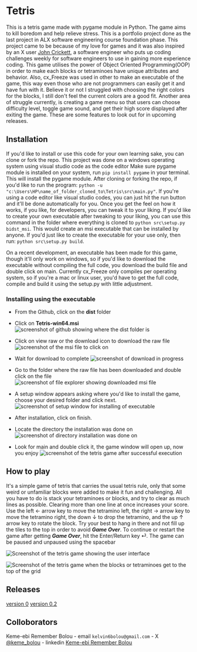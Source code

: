 # Tetris

This is a tetris game made with pygame module in Python. The game aims to kill boredom and help relieve stress. This is a portfolio project done as the last project in ALX software engineering course foundation phase. This project came to be because of my love for games and it was also inspired by an X user [John Crickett](https://twitter.com/johncrickett), a software engineer who puts up coding challenges weekly for software engineers to use in gaining more experience coding. This game utilises the power of Object Oriented Programming(OOP) in order to make each blocks or tetraminoes have unique attributes and behavior. Also, cx_Freeze was used in other to make an executable of the game, this way even those who are not programmers can easily get it and have fun with it. Believe it or not I struggled with choosing the right colors for the blocks, I still don't feel the current colors are a good fit. Another area of struggle currently, is creating a game menu so that users can choose difficulty level, toggle game sound, and get their high score displayed after exiting the game. These are some features to look out for in upcoming releases.

## Installation

If you'd like to install or use this code for your own learning sake, you can clone or fork the repo.
This project was done on a windows operating system using visual studio code as the code editor
Make sure pygame module is installed on your system, run `pip install pygame` in your terminal. This will install the pygame module.
After cloning or forking the repo, if you'd like to run the program:
`python -u "c:\Users\HP\name_of_folder_cloned_to\Tetris\src\main.py"`.
If you're using a code editor like visual studio codes, you can just hit the run button and it'll be done automatically for you.
Once you get the feel on how it works, if you like, for developers, you can tweak it to your liking.
If you'd like to create your own executable after tweaking to your liking, you can use this command in the folder where everything is cloned to
`python src\setup.py bidst_msi`.
This would create an msi executable that can be installed by anyone.
If you'd just like to create the executable for your use only, then run:
`python src\setup.py build`.

On a recent development, an executable has been made for this game, though it'll only work on windows, so if you'd like to download the executable without compiling the full code, you download the build file and double click on main.
Currently cx_Freeze only compiles per operating system, so if you're a mac or linux user, you'd have to get the full code, compile and build it using the setup.py with little adjustment.

### Installing using the executable

- From the Github, click on the **dist** folder
- Click on **Tetris-win64.msi**
  ![screenshot of github showing where the dist folder is](/imgs/git1.png)
- Click on view raw or the download icon to download the raw file
  ![screenshot of the msi file to click on](/imgs/git2.png)
- Wait for download to complete
  ![screenshot of download in progress](/imgs/git3.png)

- Go to the folder where the raw file has been downloaded and double click on the file
  ![screenshot of file explorer showing downloaded msi file](/imgs/setup1.png)
- A setup window appears asking where you'd like to install the game, choose your desired folder and click next.
  ![screenshot of setup window for installing of executable](/imgs/setup2.png)
- After installation, click on finish.
- Locate the directory the installation was done on
  ![screenshot of directory installation was done on](/imgs/setup3.png)
- Look for main and double click it, the game window will open up, now you enjoy
  ![screenshot of the tetris game after successful execution](/imgs/tetris.png)

## How to play

It's a simple game of tetris that carries the usual tetris rule, only that some weird or unfamiliar blocks were added to make it fun and challenging. All you have to do is stack your tetraminoes or blocks, and try to clear as much lines as possible. Clearing more than one line at once increases your score.
Use the left &#8592; arrow key to move the tetramino left, the right &#8594; arrow key to move the tetramino right, the down &#8595; to drop the tetramino, and the up &#8593; arrow key to rotate the block.
Try your best to hang in there and not fill up the tiles to the top in order to avoid **_Game Over_**.
To continue or restart the game after getting **_Game Over_**, hit the Enter/Return key &#x23CE;. The game can be paused and unpaused using the spacebar

![Screenshot of the tetris game showing the user interface](/imgs/tetris.png)

![Screenshot of the tetris game when the blocks or tetraminoes get to the top of the grid](/imgs/gameover.png)

## Releases

[version 0](/dist/Tetris-win64.msi)
[version 0.2](/dist/Tetris-0.2-win64.msi)

## Colloborators

Keme-ebi Remember Bolou - email `kelvin6bolou@gmail.com` - X [@keme_bolou](https://twitter.com/@keme_bolou) - linkedin [Keme-ebi Remember Bolou](https://www.linkedin.com/in/keme-ebi)
